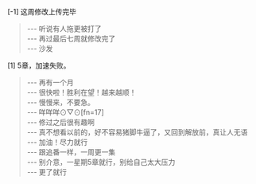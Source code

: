 
[-1] 这周修改上传完毕
>--- 听说有人拖更被打了<br>
>--- 再过最后七周就修改完了<br>
>--- 沙发<br>

[1] 5章，加速失败。
>--- 再有一个月<br>
>--- 很快啦！胜利在望！越来越顺！<br>
>--- 慢慢来，不要急。<br>
>--- 咩咩咩⊙▽⊙[fn=17]<br>
>--- 修过之后很有趣啊<br>
>--- 真不想看以前的，好不容易猪脚牛逼了，又回到解放前，真让人无语<br>
>--- 加油！尽力就行<br>
>--- 跟追番一样，一周更一集<br>
>--- 别介意，一星期5章就行，别给自己太大压力<br>
>--- 更了就行<br>

